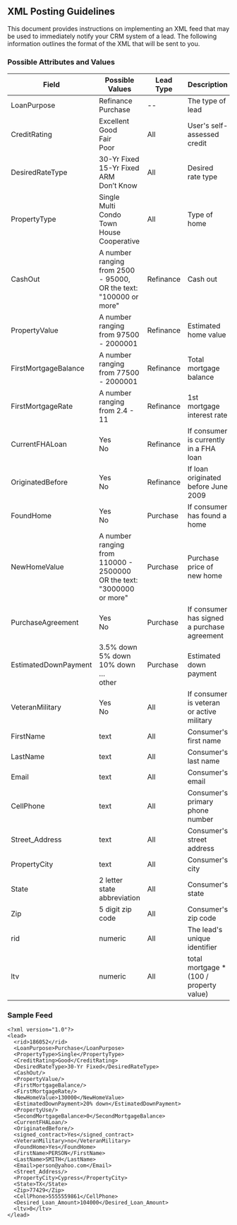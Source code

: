 ## XML Posting Guidelines

This document provides instructions on implementing an XML feed that may be used to immediately notify your CRM system of a lead. The following information outlines the format of the XML that will be sent to you.

### Possible Attributes and Values

Field   | Possible Values   | Lead Type   | Description     
------- | ----------------- | ----------- | --------------- 
LoanPurpose | Refinance<br>Purchase | -- | The type of lead 
CreditRating | Excellent<br />Good<br />Fair<br />Poor | All | User's self-assessed credit
DesiredRateType | 30-Yr Fixed<br />15-Yr Fixed<br />ARM<br />Don’t Know | All | Desired rate type
PropertyType | Single<br />Multi<br />Condo<br />Town House<br />Cooperative | All | Type of home
CashOut | A number ranging from 2500 - 95000, OR the text: "100000 or more" | Refinance | Cash out
PropertyValue | A number ranging from 97500 - 2000001 | Refinance | Estimated home value
FirstMortgageBalance | A number ranging from 77500 - 2000001 | Refinance | Total mortgage balance
FirstMortgageRate | A number ranging from 2.4 - 11 | Refinance | 1st mortgage interest rate
CurrentFHALoan | Yes<br />No | Refinance | If consumer is currently in a FHA loan
OriginatedBefore | Yes<br />No | Refinance | If loan originated before June 2009
FoundHome | Yes<br />No | Purchase | If consumer has found a home
NewHomeValue | A number ranging from 110000 - 2500000 OR the text: "3000000 or more" | Purchase | Purchase price of new home
PurchaseAgreement | Yes<br />No | Purchase | If consumer has signed a purchase agreement
EstimatedDownPayment | 3.5% down<br />5% down<br />10% down<br />…<br />other | Purchase | Estimated down payment
VeteranMilitary | Yes<br />No | All | If consumer is veteran or active military
FirstName | text | All | Consumer's first name
LastName | text | All | Consumer's last name
Email | text | All | Consumer's email
CellPhone | text | All | Consumer's primary phone number
Street_Address | text | All | Consumer's street address
PropertyCity | text | All | Consumer's city
State | 2 letter state abbreviation | All | Consumer's state
Zip | 5 digit zip code | All | Consumer's zip code
rid | numeric | All | The lead's unique identifier
ltv | numeric | All | total mortgage * (100 / property value)

### Sample Feed
```
<?xml version="1.0"?>
<lead>
  <rid>186052</rid>
  <LoanPurpose>Purchase</LoanPurpose>
  <PropertyType>Single</PropertyType>
  <CreditRating>Good</CreditRating>
  <DesiredRateType>30-Yr Fixed</DesiredRateType>
  <CashOut/>
  <PropertyValue/>
  <FirstMortgageBalance/>
  <FirstMortgageRate/>
  <NewHomeValue>130000</NewHomeValue>
  <EstimatedDownPayment>20% down</EstimatedDownPayment>
  <PropertyUse/>
  <SecondMortgageBalance>0</SecondMortgageBalance>
  <CurrentFHALoan/>
  <OriginatedBefore/>
  <signed_contract>Yes</signed_contract>
  <VeteranMilitary>no</VeteranMilitary>
  <FoundHome>Yes</FoundHome>
  <FirstName>PERSON</FirstName>
  <LastName>SMITH</LastName>
  <Email>person@yahoo.com</Email>
  <Street_Address/>
  <PropertyCity>Cypress</PropertyCity>
  <State>TX</State>
  <Zip>77429</Zip>
  <CellPhone>5555559861</CellPhone>
  <Desired_Loan_Amount>104000</Desired_Loan_Amount>
  <ltv>0</ltv>
</lead>
```
